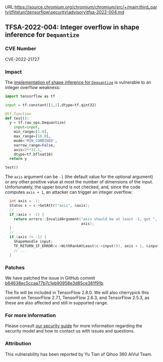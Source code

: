 URL:https://source.chromium.org/chromium/chromium/src/+/main:third_party\tflite\src\tensorflow\security\advisory\tfsa-2022-004.md
## TFSA-2022-004: Integer overflow in shape inference for `Dequantize`

### CVE Number
CVE-2022-21727

### Impact
The [implementation of shape inference for `Dequantize`](https://github.com/tensorflow/tensorflow/blob/5100e359aef5c8021f2e71c7b986420b85ce7b3d/tensorflow/core/ops/array_ops.cc#L3001-L3034) is vulnerable to an integer overflow weakness:

```python
import tensorflow as tf

input = tf.constant([1,1],dtype=tf.qint32)

@tf.function
def test():
  y = tf.raw_ops.Dequantize(
    input=input,
    min_range=[1.0],
    max_range=[10.0],
    mode='MIN_COMBINED',
    narrow_range=False,
    axis=2**31-1,
    dtype=tf.bfloat16)
  return y

test()
```

The `axis` argument can be `-1` (the default value for the optional argument) or any other positive value at most the number of dimensions of the input. Unfortunately, the upper bound is not checked, and, since the code computes `axis + 1`, an attacker can trigger an integer overflow:

```cc
  int axis = -1;
  Status s = c->GetAttr("axis", &axis);
  // ...
  if (axis < -1) {
    return errors::InvalidArgument("axis should be at least -1, got ",
                                   axis);
  }
  // ...
  if (axis != -1) {
    ShapeHandle input;
    TF_RETURN_IF_ERROR(c->WithRankAtLeast(c->input(0), axis + 1, &input));
    // ...
  }
```

### Patches
We have patched the issue in GitHub commit [b64638ec5ccaa77b7c1eb90958e3d85ce381f91b](https://github.com/tensorflow/tensorflow/commit/b64638ec5ccaa77b7c1eb90958e3d85ce381f91b).

The fix will be included in TensorFlow 2.8.0. We will also cherrypick this commit on TensorFlow 2.7.1, TensorFlow 2.6.3, and TensorFlow 2.5.3, as these are also affected and still in supported range.

### For more information
Please consult [our security guide](https://github.com/tensorflow/tensorflow/blob/master/SECURITY.md) for more information regarding the security model and how to contact us with issues and questions.

### Attribution
This vulnerability has been reported by Yu Tian of Qihoo 360 AIVul Team.
